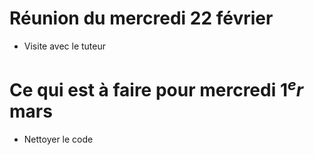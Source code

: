 # Réunion du mercredi 22 février
- Visite avec le tuteur

# Ce qui est à faire pour mercredi 1$^er$ mars
- Nettoyer le code 
